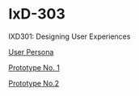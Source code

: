 # IxD-303
IXD301: Designing User Experiences

[User Persona](http://hannahsharpblog.tumblr.com/post/160408188116/drizzzle-user-profile-while-talking-about-my-app)

[Prototype No. 1](https://www.dropbox.com/s/54qdiptqlfen7hl/Drizzzle1.m4v?dl=0)

[Prototype No.2](https://www.dropbox.com/s/iozp4h3raadqpgl/DrizzzlePrototype2.m4v?dl=0)


